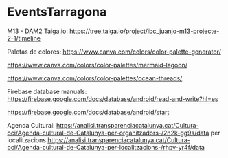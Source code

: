 # EventsTarragona
M13 - DAM2
Taiga.io: https://tree.taiga.io/project/ibc_juanjo-m13-projecte-2-1/timeline


Paletas de colores:
https://www.canva.com/colors/color-palette-generator/

https://www.canva.com/colors/color-palettes/mermaid-lagoon/

https://www.canva.com/colors/color-palettes/ocean-threads/

Firebase database manuals:
https://firebase.google.com/docs/database/android/read-and-write?hl=es

https://firebase.google.com/docs/database/android/start

Agenda Cultural: https://analisi.transparenciacatalunya.cat/Cultura-oci/Agenda-cultural-de-Catalunya-per-organitzadors-/2n2k-gg9s/data
per localitzacions https://analisi.transparenciacatalunya.cat/Cultura-oci/Agenda-cultural-de-Catalunya-per-localitzacions-/rhpv-yr4f/data
